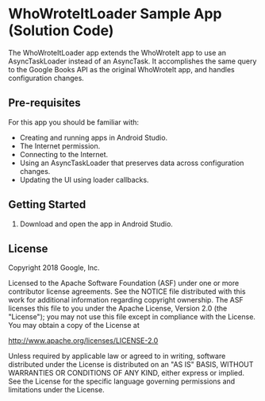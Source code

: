 WhoWroteItLoader Sample App (Solution Code)
===========================================

The WhoWroteItLoader app extends the WhoWroteIt app to use an AsyncTaskLoader 
instead of an AsyncTask.  It accomplishes the same query to the Google Books API
as the original WhoWroteIt app, and handles configuration changes.  

Pre-requisites
--------------

For this app you should be familiar with:

* Creating and running apps in Android Studio.
* The Internet permission.
* Connecting to the Internet.
* Using an AsyncTaskLoader that preserves data across configuration changes.
* Updating the UI using loader callbacks.

Getting Started
---------------

1. Download and open the app in Android Studio.

License
-------

Copyright 2018 Google, Inc.

Licensed to the Apache Software Foundation (ASF) under one or more contributor
license agreements.  See the NOTICE file distributed with this work for
additional information regarding copyright ownership.  The ASF licenses this
file to you under the Apache License, Version 2.0 (the "License"); you may not
use this file except in compliance with the License.  You may obtain a copy of
the License at

  http://www.apache.org/licenses/LICENSE-2.0

Unless required by applicable law or agreed to in writing, software
distributed under the License is distributed on an "AS IS" BASIS, WITHOUT
WARRANTIES OR CONDITIONS OF ANY KIND, either express or implied.  See the
License for the specific language governing permissions and limitations under
the License.
